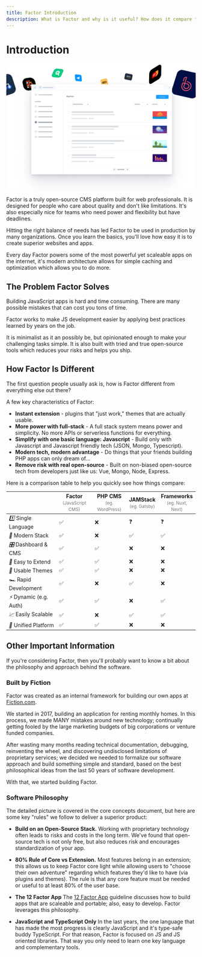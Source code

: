 ```yaml
---
title: Factor Introduction
description: What is Factor and why is it useful? How does it compare to alternative approaches?
---
```


# Introduction

![Factor - A JavaScript CMS Platform](./splash.jpg)

Factor is a truly open-source CMS platform built for web professionals. It is designed for people who care about quality and don't like limitations. It's also especially nice for teams who need power and flexibility but have deadlines.

Hitting the right balance of needs has led Factor to be used in production by many organizations. Once you learn the basics, you'll love how easy it is to create superior websites and apps.

Every day Factor powers some of the most powerful yet scaleable apps on the internet, it's modern architecture allows for simple caching and optimization which allows you to do more.

## The Problem Factor Solves

Building JavaScript apps is hard and time consuming. There are many possible mistakes that can cost you tons of time.

Factor works to make JS development easier by applying best practices learned by years on the job.

It is minimalist as it an possibly be, but opinionated enough to make your challenging tasks simple. It is also built with tried and true open-source tools which reduces your risks and helps you ship.

## How Factor Is Different

The first question people usually ask is, how is Factor different from everything else out there?

A few key characteristics of Factor:

- **Instant extension** - plugins that "just work," themes that are actually usable.
- **More power with full-stack** - A full stack system means power and simplicity. No more APIs or serverless functions for everything.
- **Simplify with one basic language: Javascript** - Build only with Javascript and Javascript friendly tech (JSON, Mongo, Typescript).
- **Modern tech, modern advantage** - Do things that your friends building PHP apps can only dream of...
- **Remove risk with real open-source** - Built on non-biased open-source tech from developers just like us: Vue, Mongo, Node, Express.

Here is a comparison table to help you quickly see how things compare:

<table class="features-comparison">
  <thead>
    <tr>
      <th></th>
      <th>Factor<br/><small style="text-transform:initial;color:#777;font-weight:400">(JavaScript CMS)</small></th>
      <th>PHP CMS<br/><small style="text-transform:initial;color:#777;font-weight:400">(eg. WordPress)</small></th>
      <th>JAMStack<br/><small style="text-transform:initial;color:#777;font-weight:400">(eg. Gatsby)</small></th> 
      <th>Frameworks<br/><small style="text-transform:initial;color:#777;font-weight:400">(eg. Nuxt, Next)</small></th> 
    </tr>
  </thead>
  <tbody>
    <tr>
      <td><i>1️⃣</i> <span>Single Language</span></td>
      <td>✅</td>
      <td>❌</td>
      <td>❓</td>
      <td>❓</td>
    </tr>
    <tr>
      <td><i>🚀</i> <span>Modern Stack</span></td>
      <td>✅</td>
      <td>❌</td>
      <td>✅</td>
      <td>✅</td>
    </tr>
    <tr>
      <td><i>🎛</i> <span>Dashboard &amp; CMS</span></td>
      <td>✅</td>
      <td>✅</td>
      <td>❌</td>
      <td>❌</td>
    </tr>
    <tr>
      <td><i>🔌</i> <span>Easy to Extend</span></td>
      <td>✅</td>
      <td>✅</td>
      <td>❌</td>
      <td>❌</td>
    </tr>
    <tr>
      <td><i>🎨</i> <span>Usable Themes</span></td>
      <td>✅</td>
      <td>✅</td>
      <td>❌</td>
      <td>❌</td>
    </tr>
    <tr>
      <td><i>🏎</i> <span>Rapid Development</span></td>
      <td>✅</td>
      <td>❌</td>
      <td>✅</td>
      <td>❌</td>
    </tr>
    <tr>
      <td><i>⚡️</i> <span>Dynamic (e.g. Auth)</span></td>
      <td>✅</td>
      <td>✅</td>
      <td>❌</td>
      <td>✅</td>
    </tr>
    <tr>
      <td><i>📈</i> <span>Easily Scalable</span></td>
      <td>✅</td>
      <td>❌</td>
      <td>✅</td>
      <td>✅</td>
    </tr>
    <tr>
      <td><i>💼</i> <span>Unified Platform</span></td>
      <td>✅</td>
      <td>✅</td>
      <td>❌</td>
      <td>❌</td>
    </tr>
  </tbody>
</table>

## Other Important Information

If you're considering Factor, then you'll probably want to know a bit about the philosophy and approach behind the software.

### Built by Fiction

Factor was created as an internal framework for building our own apps at [Fiction.com](https://www.fiction.com).

We started in 2017, building an application for renting monthly homes. In this process, we made MANY mistakes around new technology; continually getting fooled by the large marketing budgets of big corporations or venture funded companies.

After wasting many months reading technical documentation, debugging, reinventing the wheel, and discovering undisclosed limitations of proprietary services; we decided we needed to formalize our software approach and build something simple and standard, based on the best philosophical ideas from the last 50 years of software development.

With that, we started building Factor.

### Software Philosophy

The detailed picture is covered in the core concepts document, but here are some key "rules" we follow to deliver a superior product:

- **Build on an Open-Source Stack.** Working with proprietary technology often leads to risks and costs in the long term. We've found that open-source tech is not only free, but also reduces risk and encourages standardization of your app.

- **80% Rule of Core vs Extension.** Most features belong in an extension; this allows us to keep Factor core light while allowing users to "choose their own adventure" regarding which features they'd like to have (via plugins and themes). The rule is that any core feature must be needed or useful to at least 80% of the user base.

- **The 12 Factor App** The [12 Factor App](https://12factor.net/) guideline discusses how to build apps that are scaleable and portable; also, easy to develop. Factor leverages this philosophy.

- **JavaScript and TypeScript Only** In the last years, the one language that has made the most progress is clearly JavaScript and it's type-safe buddy TypeScript. For that reason, Factor is focused on JS and JS oriented libraries. That way you only need to learn one key language and complementary tools.
